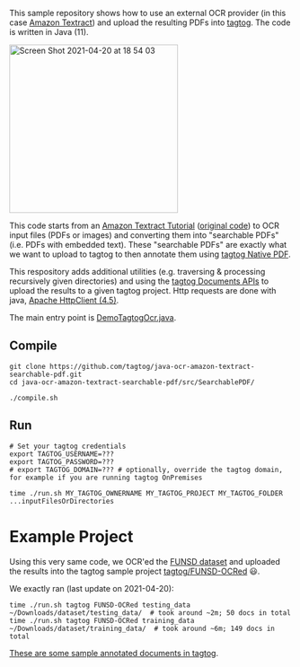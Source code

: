 This sample repository shows how to use an external OCR provider (in this case [Amazon Textract](https://aws.amazon.com/textract/)) and upload the resulting PDFs into [tagtog](https://tagtog.net). The code is written in Java (11).

<img width="300" alt="Screen Shot 2021-04-20 at 18 54 03" src="https://user-images.githubusercontent.com/102431/115435303-fbedc080-a209-11eb-98f8-fdf18e4b928d.png">

This code starts from an [Amazon Textract Tutorial](https://aws.amazon.com/blogs/machine-learning/generating-searchable-pdfs-from-scanned-documents-automatically-with-amazon-textract/) ([original code](https://github.com/aws-samples/amazon-textract-searchable-pdf)) to OCR input files (PDFs or images) and converting them into "searchable PDFs" (i.e. PDFs with embedded text). These "searchable PDFs" are exactly what we want to upload to tagtog to then annotate them using [tagtog Native PDF](https://docs.tagtog.net/pdf-annotation-tool.html).

This respository adds additional utilities (e.g. traversing & processing recursively given directories) and using the [tagtog Documents APIs](https://docs.tagtog.net/API_documents_v1.html) to upload the results to a given tagtog project. Http requests are done with java, [Apache HttpClient (4.5)](https://hc.apache.org/httpcomponents-client-4.5.x/index.html).

The main entry point is [DemoTagtogOcr.java](https://github.com/tagtog/java-ocr-amazon-textract-searchable-pdf/blob/master/src/SearchablePDF/src/main/java/DemoTagtogOcr.java#L101).

## Compile

```shell
git clone https://github.com/tagtog/java-ocr-amazon-textract-searchable-pdf.git
cd java-ocr-amazon-textract-searchable-pdf/src/SearchablePDF/

./compile.sh
```

## Run

```shell
# Set your tagtog credentials
export TAGTOG_USERNAME=???
export TAGTOG_PASSWORD=???
# export TAGTOG_DOMAIN=??? # optionally, override the tagtog domain, for example if you are running tagtog OnPremises

time ./run.sh MY_TAGTOG_OWNERNAME MY_TAGTOG_PROJECT MY_TAGTOG_FOLDER ...inputFilesOrDirectories
```


# Example Project

Using this very same code, we OCR'ed the [FUNSD dataset](https://guillaumejaume.github.io/FUNSD/) and uploaded the results into the tagtog sample project [tagtog/FUNSD-OCRed](https://www.tagtog.net/tagtog/FUNSD-OCRed/pool) 😃.

We exactly ran (last update on 2021-04-20):

```shell
time ./run.sh tagtog FUNSD-OCRed testing_data ~/Downloads/dataset/testing_data/  # took around ~2m; 50 docs in total
time ./run.sh tagtog FUNSD-OCRed training_data ~/Downloads/dataset/training_data/  # took around ~6m; 149 docs in total
```

[These are some sample annotated documents in tagtog](https://www.tagtog.net/tagtog/FUNSD-OCRed/-search/entity%3ASampleEntity1%3A*).